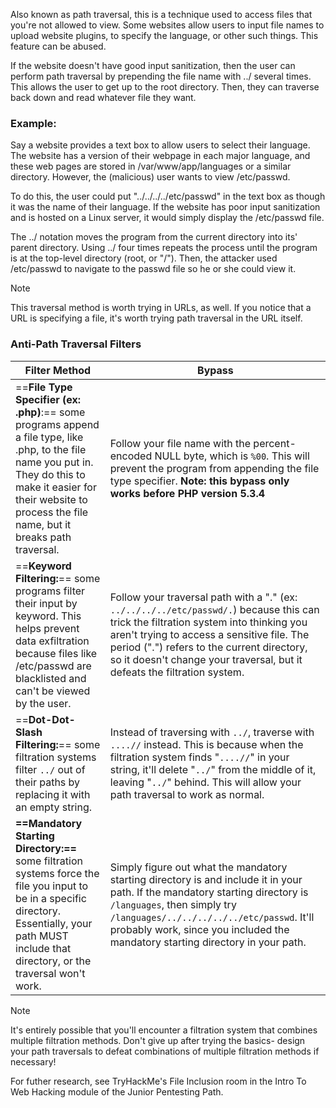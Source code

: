 Also known as path traversal, this is a technique used to access files that you're not allowed to view. Some websites allow users to input file names to upload website plugins, to specify the language, or other such things. This feature can be abused.

If the website doesn't have good input sanitization, then the user can perform path traversal by prepending the file name with ../ several times. This allows the user to get up to the root directory. Then, they can traverse back down and read whatever file they want. 

### Example:
Say a website provides a text box to allow users to select their language. The website has a version of their webpage in each major language, and these web pages are stored in /var/www/app/languages or a similar directory. However, the (malicious) user wants to view /etc/passwd. 

To do this, the user could put "../../../../etc/passwd" in the text box as though it was the name of their language. If the website has poor input sanitization and is hosted on a Linux server, it would simply display the /etc/passwd file. 

The ../ notation moves the program from the current directory into its' parent directory. Using ../ four times repeats the process until the program is at the top-level directory (root, or "/"). Then, the attacker used /etc/passwd to navigate to the passwd file so he or she could view it. 

>[!note]
> This traversal method is worth trying in URLs, as well. If you notice that a URL is specifying a file, it's worth trying path traversal in the URL itself.

### Anti-Path Traversal Filters
| Filter Method                                                                                                                                                                                                              | Bypass                                                                                                                                                                                                                                                                                                       |
| -------------------------------------------------------------------------------------------------------------------------------------------------------------------------------------------------------------------------- | ------------------------------------------------------------------------------------------------------------------------------------------------------------------------------------------------------------------------------------------------------------------------------------------------------------ |
| ==**File Type Specifier (ex: .php)**:== some programs append a file type, like .php, to the file name you put in. They do this to make it easier for their website to process the file name, but it breaks path traversal. | Follow your file name with the percent-encoded NULL byte, which is `%00`. This will prevent the program from appending the file type specifier. **Note: this bypass only works before PHP version 5.3.4**                                                                                                    |
| ==**Keyword Filtering:**== some programs filter their input by keyword. This helps prevent data exfiltration because files like /etc/passwd are blacklisted and can't be viewed by the user.                               | Follow your traversal path with a "." (ex: `../../../../etc/passwd/.`) because this can trick the filtration system into thinking you aren't trying to access a sensitive file. The period (".") refers to the current directory, so it doesn't change your traversal, but it defeats the filtration system. |
| ==**Dot-Dot-Slash Filtering:**== some filtration systems filter `../` out of their paths by replacing it with an empty string.                                                                                             | Instead of traversing with `../`, traverse with `....//` instead. This is because when the filtration system finds       "`....//`" in your string, it'll delete "`../`" from the middle of it, leaving "`../`" behind. This will allow your path traversal to work as normal.                               |
| **==Mandatory Starting Directory:==** some filtration systems force the file you input to be in a specific directory. Essentially, your path MUST include that directory, or the traversal won't work.                     | Simply figure out what the mandatory starting directory is and include it in your path. If the mandatory starting directory is `/languages`, then simply try `/languages/../../../../../etc/passwd`. It'll probably work, since you included the mandatory starting directory in your path.                  |

>[!note]
> It's entirely possible that you'll encounter a filtration system that combines multiple filtration methods. Don't give up after trying the basics- design your path traversals to defeat combinations of multiple filtration methods if necessary!

For futher research, see TryHackMe's File Inclusion room in the Intro To Web Hacking module of the Junior Pentesting Path. 